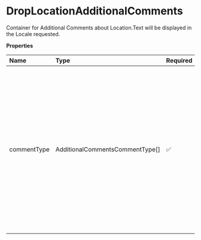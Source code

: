 # DropLocationAdditionalComments

Container for Additional Comments about Location.Text will be displayed in the Locale requested.

**Properties**

| Name        | Type                            | Required | Description                                                                                                                                                                                                                                                                  |
| :---------- | :------------------------------ | :------- | :--------------------------------------------------------------------------------------------------------------------------------------------------------------------------------------------------------------------------------------------------------------------------- |
| commentType | AdditionalCommentsCommentType[] | ✅       | Container for CommentType Code and Text. **NOTE:** For versions >= v2, this element will always be returned as an array. For requests using version = v1, this element will be returned as an array if there is more than one object and a single object if there is only 1. |

<!-- This file was generated by liblab | https://liblab.com/ -->
